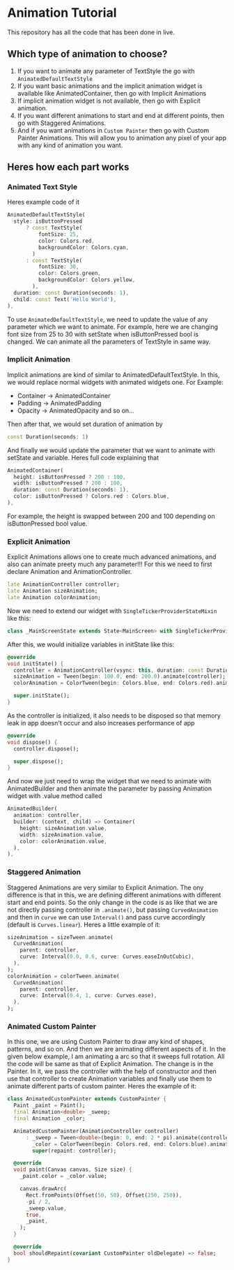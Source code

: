 # Animation Tutorial

This repository has all the code that has been done in live.

## Which type of animation to choose?

1. If you want to animate any parameter of TextStyle the go with `AnimatedDefaultTextStyle`
2. If you want basic animations and the implicit animation widget is available like AnimatedContainer, then go with Implicit Animations
3. If implicit animation widget is not available, then go with Explicit animation.
4. If you want different animations to start and end at different points, then go with Staggered Animations.
5. And if you want animations in `Custom Painter` then go with Custom Painter Animations. This will allow you to animation any pixel of your app with any kind of animation you want.

## Heres how each part works

### Animated Text Style

Heres example code of it
```dart
AnimatedDefaultTextStyle(
  style: isButtonPressed
      ? const TextStyle(
          fontSize: 25,
          color: Colors.red,
          backgroundColor: Colors.cyan,
        )
      : const TextStyle(
          fontSize: 30,
          color: Colors.green,
          backgroundColor: Colors.yellow,
        ),
  duration: const Duration(seconds: 1),
  child: const Text('Hello World'),
),
```

To use `AnimatedDefaultTextStyle`, we need to update the value of any parameter which we want to animate. For example, here we are changing font size from 25 to 30 with setState when isButtonPressed bool is changed. We can animate all the parameters of TextStyle in same way.

### Implicit Animation

Implicit animations are kind of similar to AnimatedDefaultTextStyle. In this, we would replace normal widgets with animated widgets one.
For Example: 
- Container -> AnimatedContainer
- Padding -> AnimatedPadding
- Opacity -> AnimatedOpacity
and so on...

Then after that, we would set duration of animation by 
```dart
const Duration(seconds: 1)
```
And finally we would update the parameter that we want to animate with setState and variable.
Heres full code explaining that
```dart
AnimatedContainer(
  height: isButtonPressed ? 200 : 100,
  width: isButtonPressed ? 200 : 100,
  duration: const Duration(seconds: 1),
  color: isButtonPressed ? Colors.red : Colors.blue,
),
```
For example, the height is swapped between 200 and 100 depending on isButtonPressed bool value.

### Explicit Animation

Explicit Animations allows one to create much advanced animations, and also can animate preety much any parameter!!!
For this we need to first declare Animation and AnimationController.

```dart
late AnimationController controller;
late Animation sizeAnimation;
late Animation colorAnimation;
```

Now we need to extend our widget with `SingleTickerProviderStateMixin` like this:

```dart
class _MainScreenState extends State<MainScreen> with SingleTickerProviderStateMixin {
```

After this, we would initialize variables in initState like this:

```dart
@override
void initState() {
  controller = AnimationController(vsync: this, duration: const Duration(seconds: 2));
  sizeAnimation = Tween(begin: 100.0, end: 200.0).animate(controller);
  colorAnimation = ColorTween(begin: Colors.blue, end: Colors.red).animate(controller);

  super.initState();
}
```

As the controller is initialized, it also needs to be disposed so that memory leak in app doesn't occur and also increases performance of app

```dart
@override
void dispose() {
  controller.dispose();

  super.dispose();
}
```

And now we just need to wrap the widget that we need to animate with AnimatedBuilder and then animate the parameter by passing Animation widget with .value method called

```dart
AnimatedBuilder(
  animation: controller,
  builder: (context, child) => Container(
    height: sizeAnimation.value,
    width: sizeAnimation.value,
    color: colorAnimation.value,
  ),
),
```

### Staggered Animation

Staggered Animations are very similar to Explicit Animation. The ony difference is that in this, we are defining different animations with different start and end points. So the only change in the code is as like that we are not directly passing controller in `.animate()`, but passing `CurvedAnimation` and then in `curve` we can use `Interval()` and pass curve accordingly (default is `Curves.linear`). Heres a little example of it:

```dart
sizeAnimation = sizeTween.animate(
  CurvedAnimation(
    parent: controller,
    curve: Interval(0.0, 0.6, curve: Curves.easeInOutCubic),
  ),
);
colorAnimation = colorTween.animate(
  CurvedAnimation(
    parent: controller,
    curve: Interval(0.4, 1, curve: Curves.ease),
  ),
);
```

### Animated Custom Painter

In this one, we are using Custom Painter to draw any kind of shapes, patterns, and so on. And then we are animating different aspects of it. In the given below example, I am animating a arc so that it sweeps full rotation. All the code will be same as that of Explicit Animation. The change is in the Painter. In it, we pass the controller with the help of constructor and then use that controller to create Animation variables and finally use them to animate different parts of custom painter. Heres the example of it:

```dart
class AnimatedCustomPainter extends CustomPainter {
  Paint _paint = Paint();
  final Animation<double> _sweep;
  final Animation _color;

  AnimatedCustomPainter(AnimationController controller)
      : _sweep = Tween<double>(begin: 0, end: 2 * pi).animate(controller),
        _color = ColorTween(begin: Colors.red, end: Colors.blue).animate(controller),
        super(repaint: controller);

  @override
  void paint(Canvas canvas, Size size) {
    _paint.color = _color.value;

    canvas.drawArc(
      Rect.fromPoints(Offset(50, 50), Offset(250, 250)),
      -pi / 2,
      _sweep.value,
      true,
      _paint,
    );
  }

  @override
  bool shouldRepaint(covariant CustomPainter oldDelegate) => false;
}
```
